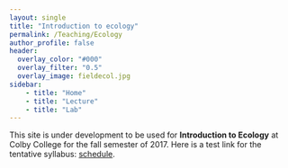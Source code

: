 ```yaml
---
layout: single
title: "Introduction to ecology"
permalink: /Teaching/Ecology
author_profile: false
header:
  overlay_color: "#000"
  overlay_filter: "0.5"
  overlay_image: fieldecol.jpg
sidebar:
    - title: "Home"
    - title: "Lecture"
    - title: "Lab"
---
```


This site is under development to be used for **Introduction to Ecology** at Colby College for the fall semester of 2017.  Here is a test link for the tentative syllabus: [schedule](/Teaching/Ecology/Syllabus.md).
